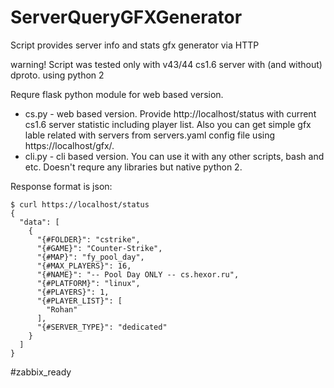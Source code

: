 # ServerQueryGFXGenerator
Script provides server info and stats gfx generator via HTTP

warning! Script was tested only with v43/44 cs1.6 server with (and without) dproto. using python 2

Requre flask python module for web based version. 

* cs.py   - web based version. Provide http://localhost/status with current cs1.6 server statistic including player list. Also you can get simple gfx lable related with servers from servers.yaml config file using https://localhost/gfx/<servername>.
* cli.py  - cli based version. You can use it with any other scripts, bash and etc. Doesn't requre any libraries but native python 2.

Response format is json:
```
$ curl https://localhost/status
{
  "data": [
    {
      "{#FOLDER}": "cstrike", 
      "{#GAME}": "Counter-Strike", 
      "{#MAP}": "fy_pool_day", 
      "{#MAX_PLAYERS}": 16, 
      "{#NAME}": "-- Pool Day ONLY -- cs.hexor.ru", 
      "{#PLATFORM}": "linux", 
      "{#PLAYERS}": 1, 
      "{#PLAYER_LIST}": [
        "Rohan"
      ], 
      "{#SERVER_TYPE}": "dedicated"
    }
  ]
}
```

#zabbix_ready
